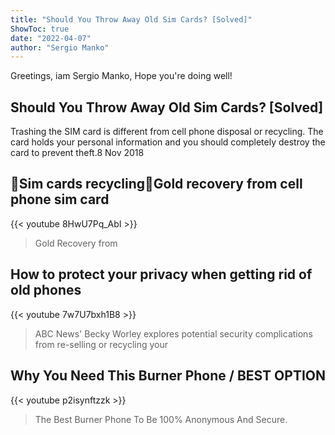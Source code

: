 ```yaml
---
title: "Should You Throw Away Old Sim Cards? [Solved]"
ShowToc: true 
date: "2022-04-07"
author: "Sergio Manko" 
---
```


Greetings, iam Sergio Manko, Hope you're doing well!
## Should You Throw Away Old Sim Cards? [Solved]
Trashing the SIM card is different from cell phone disposal or recycling. The card holds your personal information and you should completely destroy the card to prevent theft.8 Nov 2018

## 📱Sim cards recycling📱Gold recovery from cell phone sim card
{{< youtube 8HwU7Pq_AbI >}}
>Gold Recovery from 

## How to protect your privacy when getting rid of old phones
{{< youtube 7w7U7bxh1B8 >}}
>ABC News' Becky Worley explores potential security complications from re-selling or recycling your 

## Why You Need This Burner Phone / BEST OPTION
{{< youtube p2isynftzzk >}}
>The Best Burner Phone To Be 100% Anonymous And Secure. 


